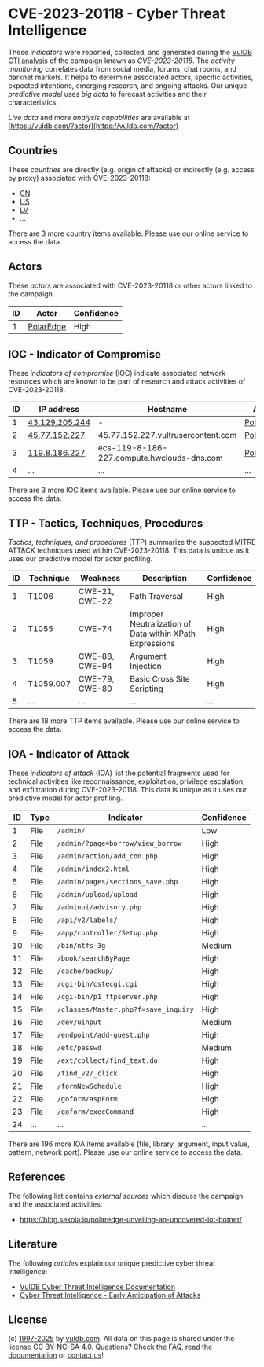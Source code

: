 # CVE-2023-20118 - Cyber Threat Intelligence

These _indicators_ were reported, collected, and generated during the [VulDB CTI analysis](https://vuldb.com/?kb.cti) of the campaign known as _CVE-2023-20118_. The _activity monitoring_ correlates data from social media, forums, chat rooms, and darknet markets. It helps to determine associated actors, specific activities, expected intentions, emerging research, and ongoing attacks. Our unique _predictive model_ uses _big data_ to forecast activities and their characteristics.

_Live data_ and more _analysis capabilities_ are available at [https://vuldb.com/?actor](https://vuldb.com/?actor)

## Countries

These _countries_ are directly (e.g. origin of attacks) or indirectly (e.g. access by proxy) associated with CVE-2023-20118:

* [CN](https://vuldb.com/?country.cn)
* [US](https://vuldb.com/?country.us)
* [LV](https://vuldb.com/?country.lv)
* ...

There are 3 more country items available. Please use our online service to access the data.

## Actors

These _actors_ are associated with CVE-2023-20118 or other actors linked to the campaign.

ID | Actor | Confidence
-- | ----- | ----------
1 | [PolarEdge](https://vuldb.com/?actor.polaredge) | High

## IOC - Indicator of Compromise

These _indicators of compromise_ (IOC) indicate associated network resources which are known to be part of research and attack activities of CVE-2023-20118.

ID | IP address | Hostname | Actor | Confidence
-- | ---------- | -------- | ----- | ----------
1 | [43.129.205.244](https://vuldb.com/?ip.43.129.205.244) | - | [PolarEdge](https://vuldb.com/?actor.polaredge) | High
2 | [45.77.152.227](https://vuldb.com/?ip.45.77.152.227) | 45.77.152.227.vultrusercontent.com | [PolarEdge](https://vuldb.com/?actor.polaredge) | Medium
3 | [119.8.186.227](https://vuldb.com/?ip.119.8.186.227) | ecs-119-8-186-227.compute.hwclouds-dns.com | [PolarEdge](https://vuldb.com/?actor.polaredge) | High
4 | ... | ... | ... | ...

There are 3 more IOC items available. Please use our online service to access the data.

## TTP - Tactics, Techniques, Procedures

_Tactics, techniques, and procedures_ (TTP) summarize the suspected MITRE ATT&CK techniques used within CVE-2023-20118. This data is unique as it uses our predictive model for actor profiling.

ID | Technique | Weakness | Description | Confidence
-- | --------- | -------- | ----------- | ----------
1 | T1006 | CWE-21, CWE-22 | Path Traversal | High
2 | T1055 | CWE-74 | Improper Neutralization of Data within XPath Expressions | High
3 | T1059 | CWE-88, CWE-94 | Argument Injection | High
4 | T1059.007 | CWE-79, CWE-80 | Basic Cross Site Scripting | High
5 | ... | ... | ... | ...

There are 18 more TTP items available. Please use our online service to access the data.

## IOA - Indicator of Attack

These _indicators of attack_ (IOA) list the potential fragments used for technical activities like reconnaissance, exploitation, privilege escalation, and exfiltration during CVE-2023-20118. This data is unique as it uses our predictive model for actor profiling.

ID | Type | Indicator | Confidence
-- | ---- | --------- | ----------
1 | File | `/admin/` | Low
2 | File | `/admin/?page=borrow/view_borrow` | High
3 | File | `/admin/action/add_con.php` | High
4 | File | `/admin/index2.html` | High
5 | File | `/admin/pages/sections_save.php` | High
6 | File | `/admin/upload/upload` | High
7 | File | `/adminui/advisory.php` | High
8 | File | `/api/v2/labels/` | High
9 | File | `/app/controller/Setup.php` | High
10 | File | `/bin/ntfs-3g` | Medium
11 | File | `/book/searchByPage` | High
12 | File | `/cache/backup/` | High
13 | File | `/cgi-bin/cstecgi.cgi` | High
14 | File | `/cgi-bin/p1_ftpserver.php` | High
15 | File | `/classes/Master.php?f=save_inquiry` | High
16 | File | `/dev/uinput` | Medium
17 | File | `/endpoint/add-guest.php` | High
18 | File | `/etc/passwd` | Medium
19 | File | `/ext/collect/find_text.do` | High
20 | File | `/find_v2/_click` | High
21 | File | `/formNewSchedule` | High
22 | File | `/goform/aspForm` | High
23 | File | `/goform/execCommand` | High
24 | ... | ... | ...

There are 196 more IOA items available (file, library, argument, input value, pattern, network port). Please use our online service to access the data.

## References

The following list contains _external sources_ which discuss the campaign and the associated activities:

* https://blog.sekoia.io/polaredge-unveiling-an-uncovered-iot-botnet/

## Literature

The following _articles_ explain our unique predictive cyber threat intelligence:

* [VulDB Cyber Threat Intelligence Documentation](https://vuldb.com/?kb.cti)
* [Cyber Threat Intelligence - Early Anticipation of Attacks](https://www.scip.ch/en/?labs.20201022)

## License

(c) [1997-2025](https://vuldb.com/?kb.changelog) by [vuldb.com](https://vuldb.com/?kb.about). All data on this page is shared under the license [CC BY-NC-SA 4.0](https://creativecommons.org/licenses/by-nc-sa/4.0/). Questions? Check the [FAQ](https://vuldb.com/?kb.faq), read the [documentation](https://vuldb.com/?kb) or [contact us](https://vuldb.com/?contact)!
